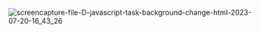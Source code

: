![screencapture-file-D-javascript-task-background-change-html-2023-07-20-16_43_26](https://github.com/rutuja0533/backgrond-change.html/assets/121231049/d8ab375b-c177-4fb0-85cf-6b3e6d67270e)
